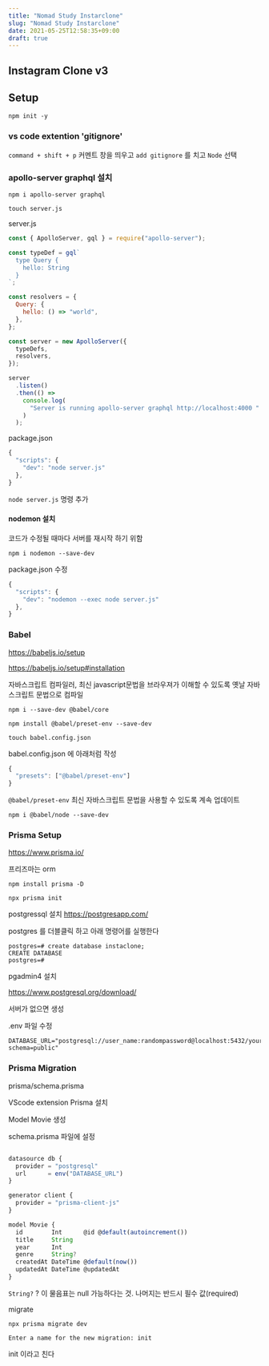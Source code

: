 ```yaml
---
title: "Nomad Study Instarclone"
slug: "Nomad Study Instarclone"
date: 2021-05-25T12:58:35+09:00
draft: true
---
```


## Instagram Clone v3

## Setup

`npm init -y`

### vs code extention 'gitignore'

`command + shift + p` 커멘트 창을 띄우고 `add gitignore` 를 치고 `Node` 선택

### apollo-server graphql 설치

`npm i apollo-server graphql`

`touch server.js`

server.js

```javascript
const { ApolloServer, gql } = require("apollo-server");

const typeDef = gql`
  type Query {
    hello: String
  }
`;

const resolvers = {
  Query: {
    hello: () => "world",
  },
};

const server = new ApolloServer({
  typeDefs,
  resolvers,
});

server
  .listen()
  .then(() =>
    console.log(
      "Server is running apollo-server graphql http://localhost:4000 "
    )
  );
```

package.json

```javascript
{
  "scripts": {
    "dev": "node server.js"
  },
}

```

`node server.js` 명령 추가

#### nodemon 설치

코드가 수정될 때마다 서버를 재시작 하기 위함

`npm i nodemon --save-dev`

package.json 수정

```javascript
{
  "scripts": {
    "dev": "nodemon --exec node server.js"
  },
}

```

### Babel

https://babeljs.io/setup

https://babeljs.io/setup#installation

자바스크립트 컴파일러, 최신 javascript문법을 브라우져가 이해할 수 있도록 옛날 자바스크립트 문법으로 컴파일

`npm i --save-dev @babel/core`

`npm install @babel/preset-env --save-dev`

`touch babel.config.json`

babel.config.json 에 아래처럼 작성

```javascript
{
  "presets": ["@babel/preset-env"]
}
```

`@babel/preset-env` 최신 자바스크립트 문법을 사용할 수 있도록 계속 업데이트

`npm i @babel/node --save-dev`

### Prisma Setup

https://www.prisma.io/

프리즈마는 orm

`npm install prisma -D`

`npx prisma init`

postgressql 설치 https://postgresapp.com/

postgres 를 더블클릭 하고 아래 명령어를 실행한다

```
postgres=# create database instaclone;
CREATE DATABASE
postgres=#

```

pgadmin4 설치

https://www.postgresql.org/download/

서버가 없으면 생성

.env 파일 수정

```
DATABASE_URL="postgresql://user_name:randompassword@localhost:5432/your_db_name_maybe_instaclone?schema=public"
```

### Prisma Migration

prisma/schema.prisma

VScode extension Prisma 설치

Model Movie 생성

schema.prisma 파일에 설정

```javascript

datasource db {
  provider = "postgresql"
  url      = env("DATABASE_URL")
}

generator client {
  provider = "prisma-client-js"
}

model Movie {
  id        Int      @id @default(autoincrement())
  title     String
  year      Int
  genre     String?
  createdAt DateTime @default(now())
  updatedAt DateTime @updatedAt
}
```

`String?` ? 이 물음표는 null 가능하다는 것. 나머지는 반드시 필수 값(required)

migrate

`npx prisma migrate dev`

```
Enter a name for the new migration: init
```

init 이라고 친다
